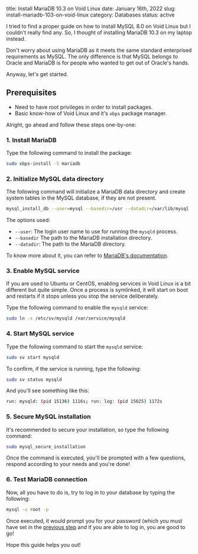 title: Install MariaDB 10.3 on Void Linux
date: January 16th, 2022
slug: install-mariadb-103-on-void-linux
category: Databases
status: active

I tried to find a proper guide on how to install MySQL 8.0 on Void Linux but I couldn't really find any. So, I thought of installing MariaDB 10.3 on my laptop instead.

Don't worry about using MariaDB as it meets the same standard enterprised requirements as MySQL. The only difference is that MySQL belongs to Oracle and MariaDB is for people who wanted to get out of Oracle's hands.

Anyway, let's get started.

## Prerequisites

- Need to have root privileges in order to install packages.
- Basic know-how of Void Linux and it's `xbps` package manager.

Alright, go ahead and follow these steps one-by-one:

### 1. Install MariaDB

Type the following command to install the package:

```bash
sudo xbps-install -S mariadb
```


### 2. Initialize MySQL data directory

The following command will initialize a MariaDB data directory and create system tables in the MySQL database, if they are not present.

```bash
mysql_install_db --user=mysql --basedir=/usr --datadir=/var/lib/mysql
```

The options used:

- `--user`: The login user name to use for running the `mysqld` process.
- `--basedir` The path to the MariaDB installation directory.
- `--datadir`: The path to the MariaDB directory.

To know more about it, you can refer to [MariaDB's documentation](https://mariadb.com/kb/en/mysql_install_db/).

### 3. Enable MySQL service

If you are used to Ubuntu or CentOS, enabling services in Void Linux is a bit different but quite simple. Once a process is symlinked, it will start on boot and restarts if it stops unless you stop the service deliberately.

Type the following command to enable the `mysqld` service:

```bash
sudo ln -s /etc/sv/mysqld /var/service/mysqld
```

### 4. Start MySQL service

Type the following command to start the `mysqld` service:

```bash
sudo sv start mysqld
```

To confirm, if the service is running, type the following:

```bash
sudo sv status mysqld
```

And you'll see something like this:
```bash
run: mysqld: (pid 15136) 1116s; run: log: (pid 15025) 1172s
```

### <a id="secure-mysql-installation"></a> 5. Secure MySQL installation

It's recommended to secure your installation, so type the following command:
```bash
sudo mysql_secure_installation
```

Once the command is executed, you'll be prompted with a few questions, respond according to your needs and you're done!

### 6. Test MariaDB connection

Now, all you have to do is, try to log in to your database by typing the following:

```bash
mysql -u root -p
```

Once executed, it would prompt you for your password (which you must have set in the [previous step](#secure-mysql-installation) and if you are able to log in, you are good to go!

Hope this guide helps you out!
